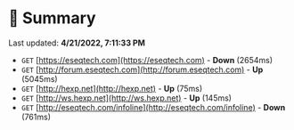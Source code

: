 # 📖 Summary
Last updated: **4/21/2022, 7:11:33 PM**

- `GET` [https://eseqtech.com](https://eseqtech.com) - **Down** (2654ms)
- `GET` [http://forum.eseqtech.com](http://forum.eseqtech.com) - **Up** (5045ms)
- `GET` [http://hexp.net](http://hexp.net) - **Up** (75ms)
- `GET` [http://ws.hexp.net](http://ws.hexp.net) - **Up** (145ms)
- `GET` [http://eseqtech.com/infoline](http://eseqtech.com/infoline) - **Down** (761ms)
